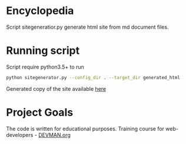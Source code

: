 # Encyclopedia

Script sitegeneratior.py generate html site from md document files.

# Running script

Script require python3.5+ to run

```bash
python sitegenerator.py --config_dir . --target_dir generated_html
```

Generated copy of the site available [here](https://sergeikhrustalev.github.io/generated_html/index.html)



# Project Goals

The code is written for educational purposes. Training course for web-developers - [DEVMAN.org](https://devman.org)
